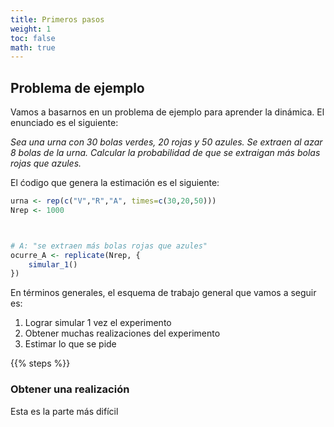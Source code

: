 ```yaml
---
title: Primeros pasos
weight: 1
toc: false
math: true
---
```


## Problema de ejemplo

Vamos a basarnos en un problema de ejemplo para aprender la dinámica. El enunciado es el siguiente:

*Sea una urna con 30 bolas verdes, 20 rojas y 50 azules. Se extraen al azar 8 bolas de la urna. Calcular la probabilidad de que se extraigan más bolas rojas que azules.*

El ćodigo que genera la estimación es el siguiente:


```r
urna <- rep(c("V","R","A", times=c(30,20,50)))
Nrep <- 1000



# A: "se extraen más bolas rojas que azules"
ocurre_A <- replicate(Nrep, {
    simular_1()
})

```



En términos generales, el esquema de trabajo general que vamos a seguir es:

1. Lograr simular 1 vez el experimento
2. Obtener muchas realizaciones del experimento
3. Estimar lo que se pide


{{% steps %}}

### Obtener una realización

Esta es la parte más difícil
